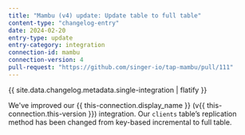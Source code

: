 ```yaml
---
title: "Mambu (v4) update: Update table to full table"
content-type: "changelog-entry"
date: 2024-02-20
entry-type: update
entry-category: integration
connection-id: mambu
connection-version: 4
pull-request: "https://github.com/singer-io/tap-mambu/pull/111"
---
```

{{ site.data.changelog.metadata.single-integration | flatify }}

We've improved our {{ this-connection.display_name }} (v{{ this-connection.this-version }}) integration. Our `clients` table’s replication method has been changed from key-based incremental to full table.
